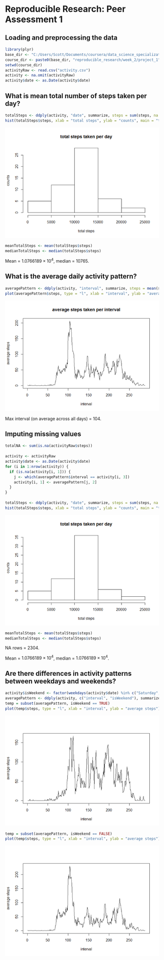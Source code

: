 # Reproducible Research: Peer Assessment 1

## Loading and preprocessing the data


```r
library(plyr)
base_dir <- "C:/Users/Scott/Documents/coursera/data_science_specialization/"
course_dir <- paste0(base_dir, "reproducible_research/week_2/project_1")
setwd(course_dir)
activityRaw <- read.csv("activity.csv")
activity <- na.omit(activityRaw)
activity$date <- as.Date(activity$date)
```

## What is mean total number of steps taken per day?


```r
totalSteps <- ddply(activity, "date", summarize, steps = sum(steps, na.rm = TRUE))
hist(totalSteps$steps, xlab = "total steps", ylab = "counts", main = "total steps taken per day")
```

![](PA1_template_files/figure-html/average_steps-1.png)<!-- -->

```r
meanTotalSteps <- mean(totalSteps$steps)
medianTotalSteps <- median(totalSteps$steps)
```

Mean = $1.0766189\times 10^{4}$, median = $10765$.

## What is the average daily activity pattern?


```r
averagePattern <- ddply(activity, "interval", summarize, steps = mean(steps, na.rm = TRUE))
plot(averagePattern$steps, type = "l", xlab = "interval", ylab = "average steps", main = "average steps taken per interval")
```

![](PA1_template_files/figure-html/average_pattern-1.png)<!-- -->

Max interval (on average across all days) = 104.

## Imputing missing values


```r
totalNA <- sum(is.na(activityRaw$steps))

activity <- activityRaw
activity$date <- as.Date(activity$date)
for (i in 1:nrow(activity)) {
  if (is.na(activity[i, 1])) {
    j <- which(averagePattern$interval == activity[i, 3])
    activity[i, 1] <- averagePattern[j, 2]
  }
}

totalSteps <- ddply(activity, "date", summarize, steps = sum(steps, na.rm = TRUE))
hist(totalSteps$steps, xlab = "total steps", ylab = "counts", main = "total steps taken per day")
```

![](PA1_template_files/figure-html/imputing-1.png)<!-- -->

```r
meanTotalSteps <- mean(totalSteps$steps)
medianTotalSteps <- median(totalSteps$steps)
```

NA rows = 2304.  

Mean = $1.0766189\times 10^{4}$, median = $1.0766189\times 10^{4}$.

## Are there differences in activity patterns between weekdays and weekends?


```r
activity$isWeekend <- factor(weekdays(activity$date) %in% c("Saturday", "Sunday"), levels = c(FALSE, TRUE))
averagePattern <- ddply(activity, c("interval", "isWeekend"), summarize, steps = mean(steps, na.rm = TRUE))
temp = subset(averagePattern, isWeekend == TRUE)
plot(temp$steps, type = "l", xlab = "interval", ylab = "average steps")
```

![](PA1_template_files/figure-html/average_pattern_differences-1.png)<!-- -->

```r
temp = subset(averagePattern, isWeekend == FALSE)
plot(temp$steps, type = "l", xlab = "interval", ylab = "average steps")
```

![](PA1_template_files/figure-html/average_pattern_differences-2.png)<!-- -->
